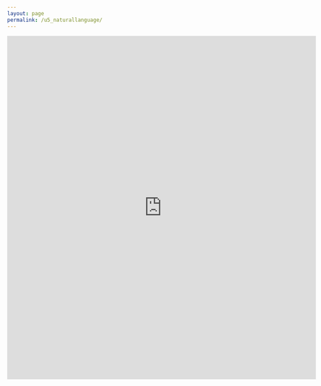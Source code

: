 ```yaml
---
layout: page
permalink: /u5_naturallanguage/
---
```

<iframe src="https://docs.google.com/forms/d/e/1FAIpQLSe7om3Xey1L5YuI4CaJtjaPZgPQdPacxn38hSTCSbfHNLOxXg/viewform?embedded=true" width="720" height="800" frameborder="0" marginheight="0" marginwidth="0">Wird geladen...</iframe>
